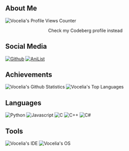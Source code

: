 ## About Me
![Vocelia's Profile Views Counter](https://komarev.com/ghpvc/?username=vocelia&label=Profile%20views&color=0e75b6&style=flat)

<p align="center">
Check my Codeberg profile instead
</p>

## Social Media
[![Github](https://img.shields.io/badge/github-%23333333.svg?&logo=github&style=for-the-badge&logoColor=white)](https://github.com/vocelia)
[![AniList](https://img.shields.io/badge/anilist-%23000FFF.svg?&logo=anilist&style=for-the-badge&logoColor=white)](https://anilist.co/user/vocelia)

## Achievements
![Vocelia's Github Statistics](https://github-readme-stats.vercel.app/api?username=vocelia&show_icons=true&theme=radical)
![Vocelia's Top Languages](https://github-readme-stats.vercel.app/api/top-langs/?username=vocelia&layout=compact&theme=radical)

## Languages
![Python](https://img.shields.io/badge/Python-3776AB?style=for-the-badge&logo=python&logoColor=white)
![Javascript](https://img.shields.io/badge/JavaScript-F7DF1E?style=for-the-badge&logo=javascript&logoColor=black)
![C](https://img.shields.io/badge/C-00599C?style=for-the-badge&logo=c&logoColor=white)
![C++](https://img.shields.io/badge/C%2B%2B-00599C?style=for-the-badge&logo=c%2B%2B&logoColor=white)
![C#](https://img.shields.io/badge/C%23-239120?style=for-the-badge&logo=c-sharp&logoColor=white)

## Tools
![Vocelia's IDE](https://img.shields.io/badge/VsCode-%230078D7.svg?&logo=vs-code&style=for-the-badge&logoColor=white)
![Vocelia's OS](https://img.shields.io/badge/Arch%20Linux-1793D1?logo=arch-linux&logoColor=fff&style=flat-square)
